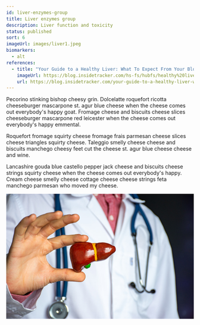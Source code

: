 ```yaml
---
id: liver-enzymes-group
title: Liver enzymes group
description: Liver function and toxicity
status: published
sort: 6
imageUrl: images/liver1.jpeg
biomarkers:
  - alt
references:
  - title: "Your Guide to a Healthy Liver: What To Expect From Your Blood Test"
    imageUrl: https://blog.insidetracker.com/hs-fs/hubfs/healthy%20liver%20blood%20test.jpg
    url: https://blog.insidetracker.com/your-guide-to-a-healthy-liver-what-to-expect-from-your
---
```


Pecorino stinking bishop cheesy grin. Dolcelatte roquefort ricotta cheeseburger mascarpone st. agur blue cheese when the cheese comes out everybody's happy goat. Fromage cheese and biscuits cheese slices cheeseburger mascarpone red leicester when the cheese comes out everybody's happy emmental. 

Roquefort fromage squirty cheese fromage frais parmesan cheese slices cheese triangles squirty cheese. Taleggio smelly cheese cheese and biscuits manchego cheesy feet cut the cheese st. agur blue cheese cheese and wine. 

Lancashire gouda blue castello pepper jack cheese and biscuits cheese strings squirty cheese when the cheese comes out everybody's happy. Cream cheese smelly cheese cottage cheese cheese strings feta manchego parmesan who moved my cheese. 

![Iron](images/liver2.jpeg)
